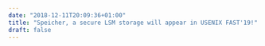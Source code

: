 ```yaml
---
date: "2018-12-11T20:09:36+01:00"
title: "Speicher, a secure LSM storage will appear in USENIX FAST'19!"
draft: false
---
```

